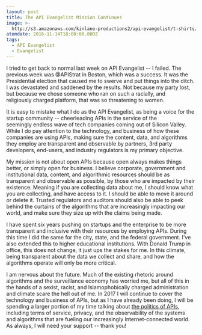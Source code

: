 ```yaml
---
layout: post
title: The API Evangelist Mission Continues
image: >-
  http://s3.amazonaws.com/kinlane-productions2/api-evangelist/t-shirts/KL_InApiWeTrust-1000.png
atomdate: 2016-11-14T18:00:00.000Z
tags:
  - API Evangelist
  - Evangelist
---
```

I tried to get back to normal last week on API Evangelist -- I failed. The previous week was @APIStrat in Boston, which was a success. It was the Presidential election that caused me to swerve and put things into the ditch. I was devastated and saddened by the results. Not because my party lost, but because we chose someone who ran on such a racially, and religiously charged platform, that was so threatening to women. 

It is easy to mistake what I do as the API Evangelist, as being a voice for the startup community -- cheerleading APIs in the service of the seemingly endless wave of tech companies coming out of Silicon Valley. While I do pay attention to the technology, and business of how these companies are using APIs, making sure the content, data, and algorithms they employ are transparent and observable by partners, 3rd party developers, end-users, and industry regulators is my primary objective.

My mission is not about open APIs because open always makes things better, or simply open for business. I believe corporate, government and institutional data, content, and algorithmic resources should be as transparent and observable as possible, by those who are impacted by their existence. Meaning if you are collecting data about me, I should know what you are collecting, and have access to it. I should be able to move it around or delete it. Trusted regulators and auditors should also be able to peek behind the curtains of the algorithms that are increasingly impacting our world, and make sure they size up with the claims being made.

I have spent six years pushing on startups and the enterprise to be more transparent and inclusive with their resources by employing APIs. During this time I did the same for the city, state, and the federal government. I've also extended this to higher educational institutions. With Donald Trump in office, this does not change, it just ups the stakes for me. In this climate, being transparent about the data we collect and share, and how the algorithms operate will only be more critical. 

I am nervous about the future. Much of the existing rhetoric around algorithms and the surveillance economy has worried me, but all of this in the hands of a sexist, racist, and Islamophobically charged administration and climate scare the hell out of me. In 2017 I will continue to cover the technology and business of APIs, but as I have already been doing, I will be spending a larger portion of my time talking about [the politics of APIs](https://apievangelist.com/2014/03/17/politics-of-apis/), including terms of service, privacy, and the observability of the systems and algorithms that are fueling our increasingly Internet-connected world. As always, I will need your support -- thank you!